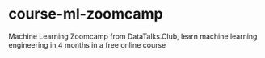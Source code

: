 # course-ml-zoomcamp
Machine Learning Zoomcamp from DataTalks.Club, learn machine learning engineering in 4 months in a free online course
